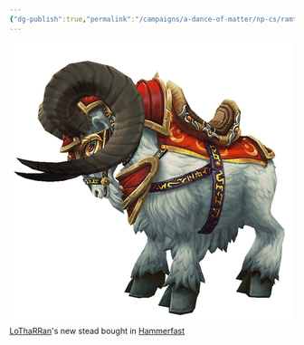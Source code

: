 ```yaml
---
{"dg-publish":true,"permalink":"/campaigns/a-dance-of-matter/np-cs/ramtholemewwe/"}
---
```


![battle-goat--stormpikebattlecharger | 100](/img/user/attachments/battle-goat--stormpikebattlecharger.jpg)
[LoThaRRan](Campaigns/A%20Dance%20of%20Matter/Players%20👤/LoThaRRan.md)'s new stead bought in [Hammerfast](Campaigns/A%20Dance%20of%20Matter/Locations%20📌/Hammerfast.md)
